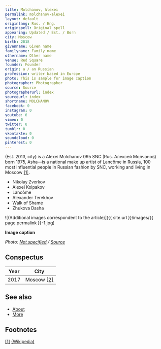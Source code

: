 ```yaml
---
title: Molchanov, Alexei
permalink: molchanov-alexei
layout: default
originlang: Rus. / Eng.
originspell: Original spell
appearing: Updated / Est. / Born
city: Moscow
birth: 2018
givenname: Given name
familyname: Family name
othername: Other name
venue: Red Square
founder: Founder
origin: a / an Russian
profession: writer based in Europe
photo: This is sample for image caption
photographer: Photographer
source: Source
photographerurl: index
sourceurl: index
shortname: MOLCHANOV
facebook: 0
instagram: 0
youtube: 0
vimeo: 0
twitter: 0
tumblr: 0
vkontakte: 0
soundcloud: 0
pinterest: 0
---
```


(Est. 2013, city) is a Alexei Molchanov  095  SNC (Rus. Алексей Молчанов) born 1975, Asha—is a national make up artist of Lancôme in Russia, 100 most influential people in Russian fashion by SNC, working and living in Moscow <span id="a1">[\[1\]](#f1)</span>.

+ Nikolay Zverkov
+ Alexei Kolpakov
+ Lancôme
+ Alexander Terekhov
+ Walk of Shame
+ Zhukova Dasha

![(Additional images correspondent to the article)]({{ site.url }}/images/{{ page.permalink }}-1.jpg)

**Image caption**

*Photo: [Not specified](index) / [Source](index)*

## Сonspectus

|Year|City|
|-|-|
|2017|Moscow <span id="a2">[\[2\]](#f2)</span>|

## See also

+ [About](index)
+ [More](index)

## Footnotes

[[1]](#a1) <span id="f1"></span> [(Wikipedia)](index)
